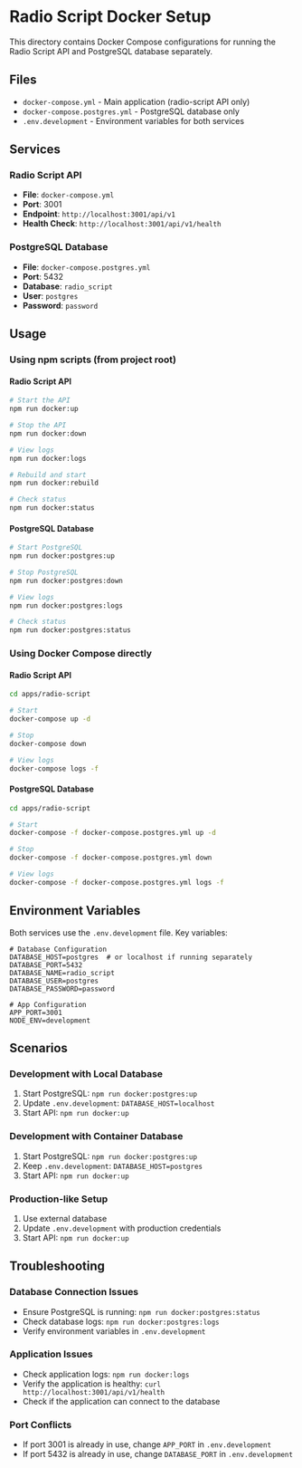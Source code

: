 # Radio Script Docker Setup

This directory contains Docker Compose configurations for running the Radio Script API and PostgreSQL database separately.

## Files

- `docker-compose.yml` - Main application (radio-script API only)
- `docker-compose.postgres.yml` - PostgreSQL database only
- `.env.development` - Environment variables for both services

## Services

### Radio Script API

- **File**: `docker-compose.yml`
- **Port**: 3001
- **Endpoint**: `http://localhost:3001/api/v1`
- **Health Check**: `http://localhost:3001/api/v1/health`

### PostgreSQL Database

- **File**: `docker-compose.postgres.yml`
- **Port**: 5432
- **Database**: `radio_script`
- **User**: `postgres`
- **Password**: `password`

## Usage

### Using npm scripts (from project root)

#### Radio Script API

```bash
# Start the API
npm run docker:up

# Stop the API
npm run docker:down

# View logs
npm run docker:logs

# Rebuild and start
npm run docker:rebuild

# Check status
npm run docker:status
```

#### PostgreSQL Database

```bash
# Start PostgreSQL
npm run docker:postgres:up

# Stop PostgreSQL
npm run docker:postgres:down

# View logs
npm run docker:postgres:logs

# Check status
npm run docker:postgres:status
```

### Using Docker Compose directly

#### Radio Script API

```bash
cd apps/radio-script

# Start
docker-compose up -d

# Stop
docker-compose down

# View logs
docker-compose logs -f
```

#### PostgreSQL Database

```bash
cd apps/radio-script

# Start
docker-compose -f docker-compose.postgres.yml up -d

# Stop
docker-compose -f docker-compose.postgres.yml down

# View logs
docker-compose -f docker-compose.postgres.yml logs -f
```

## Environment Variables

Both services use the `.env.development` file. Key variables:

```env
# Database Configuration
DATABASE_HOST=postgres  # or localhost if running separately
DATABASE_PORT=5432
DATABASE_NAME=radio_script
DATABASE_USER=postgres
DATABASE_PASSWORD=password

# App Configuration
APP_PORT=3001
NODE_ENV=development
```

## Scenarios

### Development with Local Database

1. Start PostgreSQL: `npm run docker:postgres:up`
2. Update `.env.development`: `DATABASE_HOST=localhost`
3. Start API: `npm run docker:up`

### Development with Container Database

1. Start PostgreSQL: `npm run docker:postgres:up`
2. Keep `.env.development`: `DATABASE_HOST=postgres`
3. Start API: `npm run docker:up`

### Production-like Setup

1. Use external database
2. Update `.env.development` with production credentials
3. Start API: `npm run docker:up`

## Troubleshooting

### Database Connection Issues

- Ensure PostgreSQL is running: `npm run docker:postgres:status`
- Check database logs: `npm run docker:postgres:logs`
- Verify environment variables in `.env.development`

### Application Issues

- Check application logs: `npm run docker:logs`
- Verify the application is healthy: `curl http://localhost:3001/api/v1/health`
- Check if the application can connect to the database

### Port Conflicts

- If port 3001 is already in use, change `APP_PORT` in `.env.development`
- If port 5432 is already in use, change `DATABASE_PORT` in `.env.development`

